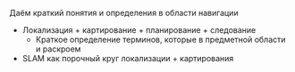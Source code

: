 Даём краткий понятия и определения в области навигации

- Локализация + картирование + планирование + следование
    - Краткое определение терминов, которые в предметной области и раскроем
- SLAM как порочный круг локализации + картирования
